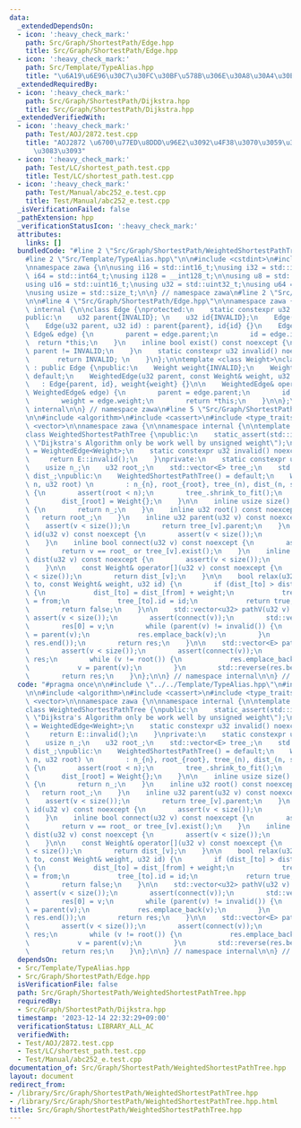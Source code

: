 ```yaml
---
data:
  _extendedDependsOn:
  - icon: ':heavy_check_mark:'
    path: Src/Graph/ShortestPath/Edge.hpp
    title: Src/Graph/ShortestPath/Edge.hpp
  - icon: ':heavy_check_mark:'
    path: Src/Template/TypeAlias.hpp
    title: "\u6A19\u6E96\u30C7\u30FC\u30BF\u578B\u306E\u30A8\u30A4\u30EA\u30A2\u30B9"
  _extendedRequiredBy:
  - icon: ':heavy_check_mark:'
    path: Src/Graph/ShortestPath/Dijkstra.hpp
    title: Src/Graph/ShortestPath/Dijkstra.hpp
  _extendedVerifiedWith:
  - icon: ':heavy_check_mark:'
    path: Test/AOJ/2872.test.cpp
    title: "AOJ2872 \u6700\u77ED\u8DDD\u96E2\u3092\u4F38\u3070\u3059\u3048\u3073\u3061\
      \u3083\u3093"
  - icon: ':heavy_check_mark:'
    path: Test/LC/shortest_path.test.cpp
    title: Test/LC/shortest_path.test.cpp
  - icon: ':heavy_check_mark:'
    path: Test/Manual/abc252_e.test.cpp
    title: Test/Manual/abc252_e.test.cpp
  _isVerificationFailed: false
  _pathExtension: hpp
  _verificationStatusIcon: ':heavy_check_mark:'
  attributes:
    links: []
  bundledCode: "#line 2 \"Src/Graph/ShortestPath/WeightedShortestPathTree.hpp\"\n\n\
    #line 2 \"Src/Template/TypeAlias.hpp\"\n\n#include <cstdint>\n#include <cstddef>\n\
    \nnamespace zawa {\n\nusing i16 = std::int16_t;\nusing i32 = std::int32_t;\nusing\
    \ i64 = std::int64_t;\nusing i128 = __int128_t;\n\nusing u8 = std::uint8_t;\n\
    using u16 = std::uint16_t;\nusing u32 = std::uint32_t;\nusing u64 = std::uint64_t;\n\
    \nusing usize = std::size_t;\n\n} // namespace zawa\n#line 2 \"Src/Graph/ShortestPath/Edge.hpp\"\
    \n\n#line 4 \"Src/Graph/ShortestPath/Edge.hpp\"\n\nnamespace zawa {\n\nnamespace\
    \ internal {\n\nclass Edge {\nprotected:\n    static constexpr u32 INVALID{static_cast<u32>(-1)};\n\
    public:\n    u32 parent{INVALID}; \n    u32 id{INVALID};\n    Edge() = default;\n\
    \    Edge(u32 parent, u32 id) : parent{parent}, id{id} {}\n    Edge& operator=(const\
    \ Edge& edge) {\n        parent = edge.parent;\n        id = edge.id;\n      \
    \  return *this;\n    }\n    inline bool exist() const noexcept {\n        return\
    \ parent != INVALID;\n    }\n    static constexpr u32 invalid() noexcept {\n \
    \       return INVALID; \n    }\n};\n\ntemplate <class Weight>\nclass WeightedEdge\
    \ : public Edge {\npublic:\n    Weight weight{INVALID};\n    WeightedEdge() =\
    \ default;\n    WeightedEdge(u32 parent, const Weight& weight, u32 id)\n     \
    \   : Edge{parent, id}, weight{weight} {}\n\n    WeightedEdge& operator=(const\
    \ WeightedEdge& edge) {\n        parent = edge.parent;\n        id = edge.id;\n\
    \        weight = edge.weight;\n        return *this;\n    }\n\n};\n\n} // namespace\
    \ internal\n\n} // namespace zawa\n#line 5 \"Src/Graph/ShortestPath/WeightedShortestPathTree.hpp\"\
    \n\n#include <algorithm>\n#include <cassert>\n#include <type_traits>\n#include\
    \ <vector>\n\nnamespace zawa {\n\nnamespace internal {\n\ntemplate <class Weight>\n\
    class WeightedShortestPathTree {\npublic:\n    static_assert(std::is_unsigned_v<Weight>,\
    \ \"Dijkstra's Algorithm only be work well by unsigned weight\");\n    using E\
    \ = WeightedEdge<Weight>;\n    static constexpr u32 invalid() noexcept {\n   \
    \     return E::invalid();\n    }\nprivate:\n    static constexpr u32 INVALID{E::invalid()};\n\
    \    usize n_;\n    u32 root_;\n    std::vector<E> tree_;\n    std::vector<Weight>\
    \ dist_;\npublic:\n    WeightedShortestPathTree() = default;\n    WeightedShortestPathTree(u32\
    \ n, u32 root) \n        : n_{n}, root_{root}, tree_(n), dist_(n, static_cast<Weight>(-1))\
    \ {\n        assert(root < n);\n        tree_.shrink_to_fit();\n        dist_.shrink_to_fit();\n\
    \        dist_[root] = Weight{};\n    }\n\n    inline usize size() const noexcept\
    \ {\n        return n_;\n    }\n    inline u32 root() const noexcept {\n     \
    \   return root_;\n    }\n    inline u32 parent(u32 v) const noexcept {\n    \
    \    assert(v < size());\n        return tree_[v].parent;\n    }\n    inline u32\
    \ id(u32 v) const noexcept {\n        assert(v < size());\n        return tree_[v].id;\n\
    \    }\n    inline bool connect(u32 v) const noexcept {\n        assert(v < size());\n\
    \        return v == root_ or tree_[v].exist();\n    }\n    inline const Weight&\
    \ dist(u32 v) const noexcept {\n        assert(v < size());\n        return dist_[v];\n\
    \    }\n\n    const Weight& operator[](u32 v) const noexcept {\n        assert(v\
    \ < size());\n        return dist_[v];\n    }\n\n    bool relax(u32 from, u32\
    \ to, const Weight& weight, u32 id) {\n        if (dist_[to] > dist_[from] + weight)\
    \ {\n            dist_[to] = dist_[from] + weight;\n            tree_[to].parent\
    \ = from;\n            tree_[to].id = id;\n            return true;\n        }\n\
    \        return false;\n    }\n\n    std::vector<u32> pathV(u32 v) {\n       \
    \ assert(v < size());\n        assert(connect(v));\n        std::vector<u32> res(1);\n\
    \        res[0] = v;\n        while (parent(v) != invalid()) {\n            v\
    \ = parent(v);\n            res.emplace_back(v);\n        }\n        std::reverse(res.begin(),\
    \ res.end());\n        return res;\n    }\n\n    std::vector<E> pathE(u32 v) {\n\
    \        assert(v < size());\n        assert(connect(v));\n        std::vector<E>\
    \ res;\n        while (v != root()) {\n            res.emplace_back(tree_[v]);\n\
    \            v = parent(v);\n        }\n        std::reverse(res.begin(), res.end());\n\
    \        return res;\n    }\n};\n\n} // namespace internal\n\n} // namespace zawa\n"
  code: "#pragma once\n\n#include \"../../Template/TypeAlias.hpp\"\n#include \"./Edge.hpp\"\
    \n\n#include <algorithm>\n#include <cassert>\n#include <type_traits>\n#include\
    \ <vector>\n\nnamespace zawa {\n\nnamespace internal {\n\ntemplate <class Weight>\n\
    class WeightedShortestPathTree {\npublic:\n    static_assert(std::is_unsigned_v<Weight>,\
    \ \"Dijkstra's Algorithm only be work well by unsigned weight\");\n    using E\
    \ = WeightedEdge<Weight>;\n    static constexpr u32 invalid() noexcept {\n   \
    \     return E::invalid();\n    }\nprivate:\n    static constexpr u32 INVALID{E::invalid()};\n\
    \    usize n_;\n    u32 root_;\n    std::vector<E> tree_;\n    std::vector<Weight>\
    \ dist_;\npublic:\n    WeightedShortestPathTree() = default;\n    WeightedShortestPathTree(u32\
    \ n, u32 root) \n        : n_{n}, root_{root}, tree_(n), dist_(n, static_cast<Weight>(-1))\
    \ {\n        assert(root < n);\n        tree_.shrink_to_fit();\n        dist_.shrink_to_fit();\n\
    \        dist_[root] = Weight{};\n    }\n\n    inline usize size() const noexcept\
    \ {\n        return n_;\n    }\n    inline u32 root() const noexcept {\n     \
    \   return root_;\n    }\n    inline u32 parent(u32 v) const noexcept {\n    \
    \    assert(v < size());\n        return tree_[v].parent;\n    }\n    inline u32\
    \ id(u32 v) const noexcept {\n        assert(v < size());\n        return tree_[v].id;\n\
    \    }\n    inline bool connect(u32 v) const noexcept {\n        assert(v < size());\n\
    \        return v == root_ or tree_[v].exist();\n    }\n    inline const Weight&\
    \ dist(u32 v) const noexcept {\n        assert(v < size());\n        return dist_[v];\n\
    \    }\n\n    const Weight& operator[](u32 v) const noexcept {\n        assert(v\
    \ < size());\n        return dist_[v];\n    }\n\n    bool relax(u32 from, u32\
    \ to, const Weight& weight, u32 id) {\n        if (dist_[to] > dist_[from] + weight)\
    \ {\n            dist_[to] = dist_[from] + weight;\n            tree_[to].parent\
    \ = from;\n            tree_[to].id = id;\n            return true;\n        }\n\
    \        return false;\n    }\n\n    std::vector<u32> pathV(u32 v) {\n       \
    \ assert(v < size());\n        assert(connect(v));\n        std::vector<u32> res(1);\n\
    \        res[0] = v;\n        while (parent(v) != invalid()) {\n            v\
    \ = parent(v);\n            res.emplace_back(v);\n        }\n        std::reverse(res.begin(),\
    \ res.end());\n        return res;\n    }\n\n    std::vector<E> pathE(u32 v) {\n\
    \        assert(v < size());\n        assert(connect(v));\n        std::vector<E>\
    \ res;\n        while (v != root()) {\n            res.emplace_back(tree_[v]);\n\
    \            v = parent(v);\n        }\n        std::reverse(res.begin(), res.end());\n\
    \        return res;\n    }\n};\n\n} // namespace internal\n\n} // namespace zawa\n"
  dependsOn:
  - Src/Template/TypeAlias.hpp
  - Src/Graph/ShortestPath/Edge.hpp
  isVerificationFile: false
  path: Src/Graph/ShortestPath/WeightedShortestPathTree.hpp
  requiredBy:
  - Src/Graph/ShortestPath/Dijkstra.hpp
  timestamp: '2023-12-14 22:32:29+09:00'
  verificationStatus: LIBRARY_ALL_AC
  verifiedWith:
  - Test/AOJ/2872.test.cpp
  - Test/LC/shortest_path.test.cpp
  - Test/Manual/abc252_e.test.cpp
documentation_of: Src/Graph/ShortestPath/WeightedShortestPathTree.hpp
layout: document
redirect_from:
- /library/Src/Graph/ShortestPath/WeightedShortestPathTree.hpp
- /library/Src/Graph/ShortestPath/WeightedShortestPathTree.hpp.html
title: Src/Graph/ShortestPath/WeightedShortestPathTree.hpp
---
```

